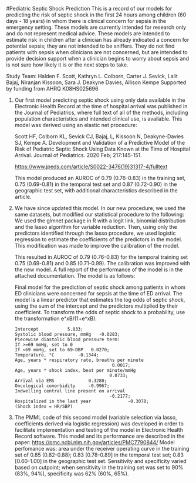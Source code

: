 #Pediatric Septic Shock Prediction
This is a record of our models for predicting the risk of septic shock in the first 24 hours among children (60 days - 18 years) in whom there is clinical concern for sepsis in the emergency setting. These models are currently intended for research only and do not represent medical advice. These models are intended to estimate risk in children after a clinician has already indicated a concern for potential sepsis; they are not intended to be sniffers. They do not find patients with sepsis when clinicians are not concerned, but are intended to provide decision support when a clinician begins to worry about sepsis and is not sure how likely it is or the next steps to take.

Study Team: Halden F. Scott, Kathryn L. Colborn, Carter J. Sevick, Lalit Bajaj, Niranjan Kissoon, Sara J. Deakyne Davies, Allison Kempe
Supported by funding from AHRQ K08HS025696

1.  Our first model predicting septic shock using only data available in the Electronic Health Record at the time of hospital arrival was published in the Journal of Pediatrics, where full text of all of the methods, including population characteristics and intended clinical use, is available. This model was derived using an elastic net procedure: 

	Scott HF, Colborn KL, Sevick CJ, Bajaj, L, Kissoon N, Deakyne-Davies SJ, Kempe A. Development and Validation of a Predictive Model of the Risk of Pediatric Septic Shock Using Data Known at the Time of Hospital Arrival. Journal of Pediatrics. 2020 Feb; 217:145-151. 
	
	https://www.jpeds.com/article/S0022-3476(19)31317-4/fulltext

	This model produced an AUROC of 0.79 (0.76-0.83) in the training set, 0.75 (0.69-0.81) in the temporal test set and 0.87 (0.72-0.90) in the geographic test set, with additional characteristics described in the article.

2.	We have since updated this model. In our new procedure, we used the same datasets, but modified our statistical procedure to the following: We used the glmnet package in R with a logit link, binomial distribution and the lasso algorithm for variable reduction. Then, using only the predictors identified through the lasso procedure, we used logistic regression to estimate the coefficients of the predictors in the model. This modification was made to improve the calibration of the model.

	This resulted in AUROC of 0.79 (0.76-0.83) for the temporal training set 0.75 (0.69-0.81) and 0.85 (0.71-0.99). The calibration was improved with the new model. A full report of the performance of the model is in the attached documentation. The model is as follows:

	Final model for the prediction of septic shock among patients in whom ED clinicians were concerned for sepsis at the time of ED arrival. The model is a linear predictor that estimates the log odds of septic shock, using the sum of the intercept and the predictors multiplied by their coefficient. To transform the odds of septic shock to a probability, use the transformation e^xB/(1+e^xB).

		Intercept			5.033; 
		Systolic blood pressure, mmHg	-0.0283;
		Piecewise diastolic blood pressure term:
		If >=69 mmHg, set to 0
		If <69 mmHg, set to 69-DBP	 0.0270;
		Temperature, °C			-0.1344;
		Age, years * respiratory rate, breaths per minute	
                                         	 0.0017;
		Age, years * shock index, beat per minute/mmHg	
                                          	0.0733;
		Arrival via EMS		    	0.3280;
		Oncological comorbidity		-0.9967;
		Indwelling central line present on arrival
                                        	-0.2177;
		Hospitalized in the last year	           -0.3078;
		(Shock index = HR/SBP)

3.	The PMML code of this second model (variable selection via lasso, coefficients derived via logistic regression) was developed in order to facilitate implementation and testing of the model in Electronic Health Record software. This model and its performance are described in the paper: https://pmc.ncbi.nlm.nih.gov/articles/PMC7790844/ Model perfomance was: area under the receiver operating curve in the training set of 0.85 (0.82-0.88); 0.83 [0.78-0.89] in the temporal test set; 0.83 [0.60-1.00] in the geographic test set. Sensitivity and specificity varied based on cutpoint; when sensitivity in the training set was set to 90% (83%, 94%), specificity was 62% (60%, 65%).
